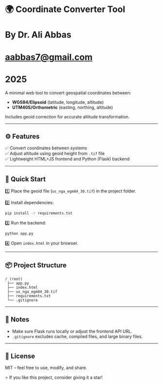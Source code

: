 # 🌍 Coordinate Converter Tool
# By Dr. Ali Abbas
# aabbas7@gmail.com
# 2025

A minimal web tool to convert geospatial coordinates between:
- **WGS84/Elipsoid** (latitude, longitude, altitude)
- **UTM40S/Orthometric** (easting, northing, altitude)

Includes geoid correction for accurate altitude transformation.

---

## ⚙️ Features
✅ Convert coordinates between systems  
✅ Adjust altitude using geoid height from `.tif` file  
✅ Lightweight HTML+JS frontend and Python (Flask) backend

---

## 🚀 Quick Start

1️⃣ Place the geoid file (`us_nga_egm84_30.tif`) in the project folder.

2️⃣ Install dependencies:
```bash
pip install -r requirements.txt
```

3️⃣ Run the backend:
```bash
python app.py
```

4️⃣ Open `index.html` in your browser.

---

## 📦 Project Structure
```
/ (root)
 ├── app.py
 ├── index.html
 ├── us_nga_egm84_30.tif
 ├── requirements.txt
 └── .gitignore
```

---

## 📌 Notes
- Make sure Flask runs locally or adjust the frontend API URL.
- `.gitignore` excludes cache, compiled files, and large binary files.

---

## 🧭 License
MIT – feel free to use, modify, and share.

⭐ If you like this project, consider giving it a star!
